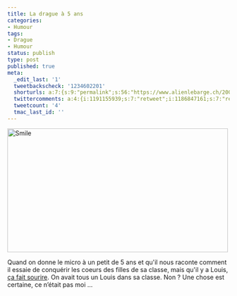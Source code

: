 ```yaml
---
title: La drague à 5 ans
categories:
- Humour
tags:
- Drague
- Humour
status: publish
type: post
published: true
meta:
  _edit_last: '1'
  tweetbackscheck: '1234602201'
  shorturls: a:7:{s:9:"permalink";s:56:"https://www.alienlebarge.ch/2008/04/03/la-drague-a-5-ans/";s:7:"tinyurl";s:25:"https://tinyurl.com/cklzyc";s:4:"isgd";s:17:"https://is.gd/iK8r";s:5:"bitly";s:18:"https://bit.ly/YxHH";s:5:"snipr";s:22:"https://snipr.com/bgw5o";s:5:"snurl";s:22:"https://snurl.com/bgw5o";s:7:"snipurl";s:24:"https://snipurl.com/bgw5o";}
  twittercomments: a:4:{i:1191155939;s:7:"retweet";i:1186847161;s:7:"retweet";i:1186678639;s:7:"retweet";i:1186662253;s:7:"retweet";}
  tweetcount: '4'
  tmac_last_id: ''
---
```

<img class="alignnone size-full wp-image-486" title="Smile" src="https://dlgjp9x71cipk.cloudfront.net/2008/04/petitnicolas.png" alt="Smile" width="500" height="281" />

Quand on donne le micro à un petit de 5 ans et qu'il nous raconte comment il essaie de conquérir les coeurs des filles de sa classe, mais qu'il y a Louis, <a title="Il en peu plus" href="https://youtube.com/watch?v=HvqmVPvEodY">ça fait sourire</a>.
On avait tous un Louis dans sa classe. Non ?
Une chose est certaine, ce n’était pas moi ... 

 
